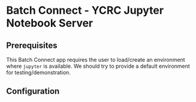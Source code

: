 # Batch Connect - YCRC Jupyter Notebook Server

## Prerequisites

This Batch Connect app requires the user to load/create an environment where `jupyter` is available. We should try to provide a default environment for testing/demonstration.

## Configuration
